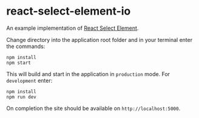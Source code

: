 # react-select-element-io

An example implementation of [React Select Element](https://github.com/sequencemedia/react-select-element).

Change directory into the application root folder and in your terminal enter the commands:

```
npm install
npm start
```

This will build and start in the application in `production` mode. For `development` enter:

```
npm install
npm run dev
```

On completion the site should be available on `http://localhost:5000`.
